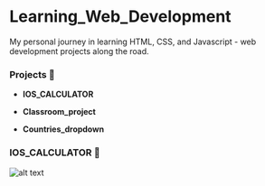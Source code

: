# Learning_Web_Development

My personal journey in learning HTML, CSS, and Javascript - web development projects along the road.

### Projects 🌟

- **IOS_CALCULATOR**
  
- **Classroom_project** 

- **Countries_dropdown** 

### IOS_CALCULATOR 🧮
![alt text](https://github.com/Nathancgy/Learning_Web_Development/blob/main/img/ios_calculator.png?raw=true)